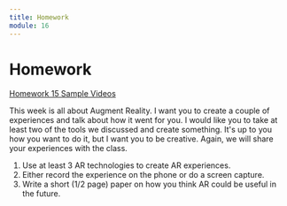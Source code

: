 ```yaml
---
title: Homework
module: 16
---
```


# Homework

<a href="https://github.com/Montana-Media-Arts/220_CreativeCoding2-Spring2024-Samples/tree/main/Homework%2015" target="_blank">Homework 15 Sample Videos</a>

This week is all about Augment Reality.  I want you to create a couple of experiences and talk about how it went for you. I would like you to take at least two of the tools we discussed and create something.  It's up to you how you want to do it, but I want you to be creative.  Again, we will share your experiences with the class.

1. Use at least 3 AR technologies to create AR experiences.
2. Either record the experience on the phone or do a screen capture.
3. Write a short (1/2 page) paper on how you think AR could be useful in the future.
